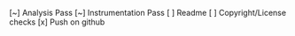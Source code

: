[~] Analysis Pass
[~] Instrumentation Pass
[ ] Readme
[ ] Copyright/License checks
[x] Push on github